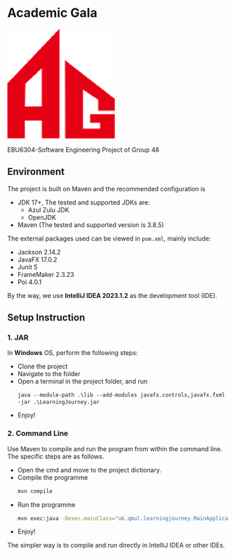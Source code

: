 # Academic Gala

![](icon.png)

EBU6304-Software Engineering Project of Group 48

## Environment

The project is built on Maven and the recommended configuration is

* JDK 17+, The tested and supported JDKs are:
  - Azul Zulu JDK
  - OpenJDK
* Maven (The tested and supported version is 3.8.5)

The external packages used can be viewed in `pom.xml`, mainly include:
* Jackson 2.14.2
* JavaFX 17.0.2
* Junit 5
* FrameMaker 2.3.23
* Poi 4.0.1

By the way, we use **IntelliJ IDEA 2023.1.2** as the development tool (IDE).

## Setup Instruction

### 1. JAR

In **Windows** OS, perform the following steps:

* Clone the project
* Navigate to the folder
* Open a terminal in the project folder, and
  run 
  ```shell
  java --module-path .\lib --add-modules javafx.controls,javafx.fxml -jar .\LearningJourney.jar
  ```
* Enjoy!

### 2. Command Line

Use Maven to compile and run the program from within the command line. The specific steps are as follows.


* Open the cmd and move to the project dictionary.
* Compile the programme
  ```sh
  mvn compile
  ```
* Run the programme
  ```sh
  mvn exec:java -Dexec.mainClass="uk.qmul.learningjourney.MainApplication"
  ```
* Enjoy!

The simpler way is to compile and run directly in IntelliJ IDEA or other IDEs.
